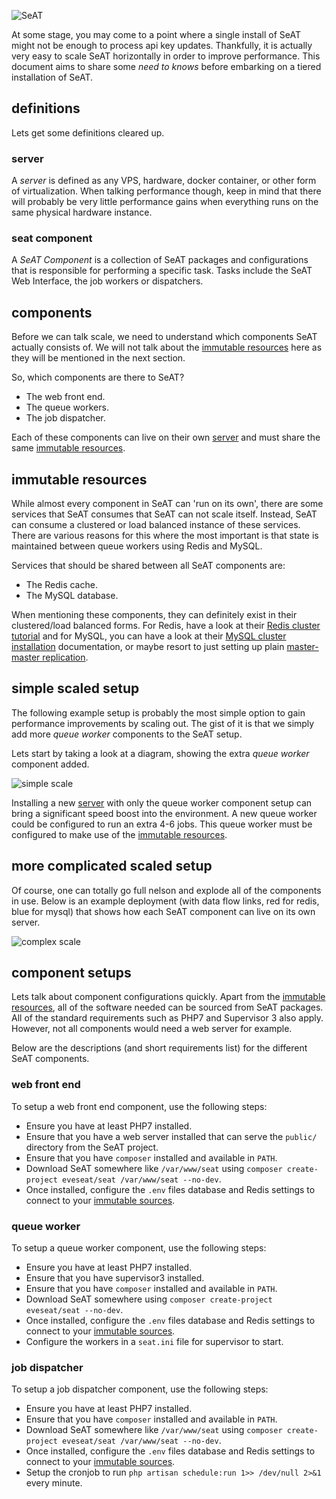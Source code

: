 ![SeAT](http://i.imgur.com/aPPOxSK.png)

At some stage, you may come to a point where a single install of SeAT might not be enough to process api key updates. Thankfully, it is actually very easy to scale SeAT horizontally in order to improve performance.
This document aims to share some *need to knows* before embarking on a tiered installation of SeAT.

## definitions
Lets get some definitions cleared up.

### server  
A *server* is defined as any VPS, hardware, docker container, or other form of virtualization. When talking performance though, keep in mind that there will probably be very little performance gains when everything runs on the same physical hardware instance.

### seat component
A *SeAT Component* is a collection of SeAT packages and configurations that is responsible for performing a specific task. Tasks include the SeAT Web Interface, the job workers or dispatchers.

## components
Before we can talk scale, we need to understand which components SeAT actually consists of. We will not talk about the [immutable resources](#immutable-resources) here as they will be mentioned in the next section.

So, which components are there to SeAT?

- The web front end.
- The queue workers.
- The job dispatcher.

Each of these components can live on their own [server](#server) and must share the same [immutable resources](#immutable-resources).

## immutable resources
While almost every component in SeAT can 'run on its own', there are some services that SeAT consumes that SeAT can not scale itself. Instead, SeAT can consume a clustered or load balanced instance of these services. There are various reasons for this where the most important is that state is maintained between queue workers using Redis and MySQL.

Services that should be shared between all SeAT components are:

- The Redis cache.
- The MySQL database.

When mentioning these components, they can definitely exist in their clustered/load balanced forms. For Redis, have a look at their [Redis cluster tutorial](https://redis.io/topics/cluster-tutorial) and for MySQL, you can have a look at their [MySQL cluster installation](https://dev.mysql.com/doc/refman/5.7/en/mysql-cluster-installation.html) documentation, or maybe resort to just setting up plain [master-master replication](https://dev.mysql.com/doc/refman/5.7/en/mysql-cluster-replication-multi-master.html).

## simple scaled setup
The following example setup is probably the most simple option to gain performance improvements by scaling out. The gist of it is that we simply add more *queue worker* components to the SeAT setup.

Lets start by taking a look at a diagram, showing the extra *queue worker* component added.

![simple scale](https://i.imgur.com/y1XSxIp.png)

Installing a new [server](#server) with only the queue worker component setup can bring a significant speed boost into the environment. A new queue worker could be configured to run an extra 4-6 jobs. This queue worker must be configured to make use of the [immutable resources](#immutable-resources).

## more complicated scaled setup
Of course, one can totally go full nelson and explode all of the components in use. Below is an example deployment (with data flow links, red for redis, blue for mysql) that shows how each SeAT component can live on its own server.

![complex scale](https://i.imgur.com/ZvCYCCE.png)

## component setups
Lets talk about component configurations quickly. Apart from the [immutable resources](#immutable-resources), all of the software needed can be sourced from SeAT packages. All of the standard requirements such as PHP7 and Supervisor 3 also apply. However, not all components would need a web server for example.

Below are the descriptions (and short requirements list) for the different SeAT components.

### web front end
To setup a web front end component, use the following steps:

- Ensure you have at least PHP7 installed.
- Ensure that you have a web server installed that can serve the `public/` directory from the SeAT project.
- Ensure that you have `composer` installed and available in `PATH`.
- Download SeAT somewhere like `/var/www/seat` using `composer create-project eveseat/seat /var/www/seat --no-dev`.
- Once installed, configure the `.env` files database and Redis settings to connect to your [immutable sources](#immutable-resources).

### queue worker
To setup a queue worker component, use the following steps:

- Ensure you have at least PHP7 installed.
- Ensure that you have supervisor3 installed.
- Ensure that you have `composer` installed and available in `PATH`.
- Download SeAT somewhere using `composer create-project eveseat/seat --no-dev`.
- Once installed, configure the `.env` files database and Redis settings to connect to your [immutable sources](#immutable-resources).
- Configure the workers in a `seat.ini` file for supervisor to start.

### job dispatcher
To setup a job dispatcher component, use the following steps:

- Ensure you have at least PHP7 installed.
- Ensure that you have `composer` installed and available in `PATH`.
- Download SeAT somewhere like `/var/www/seat` using `composer create-project eveseat/seat /var/www/seat --no-dev`.
- Once installed, configure the `.env` files database and Redis settings to connect to your [immutable sources](#immutable-resources).
- Setup the cronjob to run `php artisan schedule:run 1>> /dev/null 2>&1` every minute.
